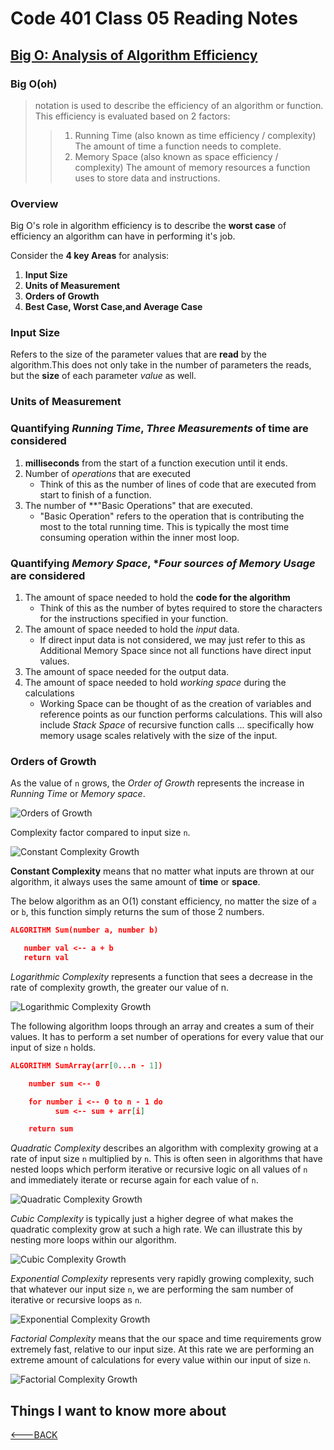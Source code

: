 # Code 401 Class 05 Reading Notes

## [Big O: Analysis of Algorithm Efficiency](https://codefellows.github.io/common_curriculum/data_structures_and_algorithms/Code_401/class-05/resources/big_oh.html)

### Big O(oh)

> notation is used to describe the efficiency of an algorithm or function. This efficiency is evaluated based on 2 factors:
>
>> 1. Running Time (also known as time efficiency / complexity)
>> The amount of time a function needs to complete.
>> 2. Memory Space (also known as space efficiency / complexity)
>> The amount of memory resources a function uses to store data and instructions.

### Overview

Big O's role in algorithm efficiency is to describe the **worst case** of efficiency an algorithm can have in performing it's job.

Consider the **4 key Areas** for analysis:

1. **Input Size**
2. **Units of Measurement**
3. **Orders of Growth**
4. **Best Case, Worst Case,and Average Case**

### Input Size

Refers to the size of the parameter values that are **read** by the algorithm.This does not only take in the number of parameters the reads, but the **size** of each parameter *value* as well.

### Units of Measurement

### Quantifying *Running Time*, *Three Measurements* of time are considered

1. **milliseconds** from the start of a function execution until it ends.
2. Number of *operations* that are executed
   - Think of this as the number of lines of code that are executed from start to finish of a function.
3. The number of **"Basic Operations" that are executed.
   - "Basic Operation" refers to the operation that is contributing the most to the total running time. This is typically the most time consuming operation within the inner most loop.

### Quantifying *Memory Space*, **Four sources of Memory Usage* are considered

1. The amount of space needed to hold the **code for the algorithm**
   - Think of this as the number of bytes required to store the characters for the instructions specified in your function.
2. The amount of space needed to hold the *input* data.
   - If direct input data is not considered, we may just refer to this as Additional Memory Space since not all functions have direct input values.
3. The amount of space needed for the output data.
4. The amount of space needed to hold *working space* during the calculations
   - Working Space can be thought of as the creation of variables and reference points as our function performs calculations. This will also include *Stack Space* of recursive function calls ... specifically how memory usage scales relatively with the size of the input.

### Orders of Growth

As the value of `n` grows, the *Order of Growth* represents the increase in *Running Time* or *Memory space*.

![Orders of Growth](https://codefellows.github.io/common_curriculum/data_structures_and_algorithms/Code_401/class-05/resources/images/OrdersOfGrowth.png)

Complexity factor compared to input size `n`.

![Constant Complexity Growth](https://codefellows.github.io/common_curriculum/data_structures_and_algorithms/Code_401/class-05/resources/images/ConstantEfficiency.png)

**Constant Complexity** means that no matter what inputs are thrown at our algorithm, it always uses the same amount of **time** or **space**.

The below algorithm as an O(1) constant efficiency, no matter the size of `a` or `b`, this function simply returns the sum of those 2 numbers.

```json
ALGORITHM Sum(number a, number b)

   number val <-- a + b
   return val
```

*Logarithmic Complexity* represents a function that sees a decrease in the rate of complexity growth, the greater our value of n.

![Logarithmic Complexity Growth](https://codefellows.github.io/common_curriculum/data_structures_and_algorithms/Code_401/class-05/resources/images/LogarithmicEfficiency.png)

The following algorithm loops through an array and creates a sum of their values. It has to perform a set number of operations for every value that our input of size `n` holds.

```json
ALGORITHM SumArray(arr[0...n - 1])

    number sum <-- 0

    for number i <-- 0 to n - 1 do
          sum <-- sum + arr[i]

    return sum   
```

*Quadratic Complexity* describes an algorithm with complexity growing at a rate of input size `n` multiplied by `n`. This is often seen in algorithms that have nested loops which perform iterative or recursive logic on all values of `n` and immediately iterate or recurse again for each value of `n`.

![Quadratic Complexity Growth](https://codefellows.github.io/common_curriculum/data_structures_and_algorithms/Code_401/class-05/resources/images/QuadraticEfficiency.png)

*Cubic Complexity* is typically just a higher degree of what makes the quadratic complexity grow at such a high rate. We can illustrate this by nesting more loops within our algorithm.

![Cubic Complexity Growth](https://codefellows.github.io/common_curriculum/data_structures_and_algorithms/Code_401/class-05/resources/images/CubicEfficiency.png)

*Exponential Complexity* represents very rapidly growing complexity, such that whatever our input size `n`, we are performing the sam number of iterative or recursive loops as `n`.

![Exponential Complexity Growth](https://codefellows.github.io/common_curriculum/data_structures_and_algorithms/Code_401/class-05/resources/images/ExponentialEfficiency.png)

*Factorial Complexity* means that the our space and time requirements grow extremely fast, relative to our input size. At this rate we are performing an extreme amount of calculations for every value within our input of size `n`.

![Factorial Complexity Growth](https://codefellows.github.io/common_curriculum/data_structures_and_algorithms/Code_401/class-05/resources/images/FactorialEfficiency.png)

## Things I want to know more about

[<---BACK](README.md)
